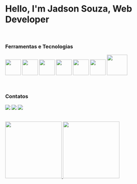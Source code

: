 <h1> Hello, I'm Jadson Souza, Web Developer </h1> <br>

<h3> Ferramentas e Tecnologias </h3>

<img src="https://cdn.jsdelivr.net/gh/devicons/devicon/icons/javascript/javascript-original.svg" width="50" height="50" /> <img src="https://cdn.jsdelivr.net/gh/devicons/devicon/icons/react/react-original-wordmark.svg" width="50" height="50" /> <img src="https://cdn.jsdelivr.net/gh/devicons/devicon/icons/html5/html5-plain-wordmark.svg"  width="50" height="50" /> <img src="https://cdn.jsdelivr.net/gh/devicons/devicon/icons/css3/css3-original-wordmark.svg"  width="50" height="50" /> <img src="https://cdn.jsdelivr.net/gh/devicons/devicon/icons/firebase/firebase-plain-wordmark.svg"  width="50" height="50" /> <img src="https://cdn.jsdelivr.net/gh/devicons/devicon/icons/mongodb/mongodb-original-wordmark.svg"  width="50" height="50" /> <img src="https://cdn.jsdelivr.net/gh/devicons/devicon/icons/nodejs/nodejs-original-wordmark.svg"  width="65" height="65" />

<br>

<h3> Contatos </h3>

<div>
  <a href="https://www.linkedin.com/in/jadson-souza-a6a130224/" target="_blank"><img src="https://img.shields.io/badge/-LinkedIn-%230077B5?style=for-the-badge&logo=linkedin&logoColor=white" target="_blank"></a>  
  <a href="https://instagram.com/jadson.souzza/" target="_blank"><img src="https://img.shields.io/badge/-Instagram-%23E4405F?style=for-the-badge&logo=instagram&logoColor=white" target="_blank"></a>
  <a href = "mailto:contato@jadsonsouza.19@hotmail.com"><img src="https://img.shields.io/badge/Gmail-D14836?style=for-the-badge&logo=gmail&logoColor=white" target="_blank"></a>
  </div>
  <br><br>
  
  <div>
<a href="https://github.com/seu-usuário-aqui">
<img height="180em" src="https://github-readme-stats.vercel.app/api/top-langs/?username=Jadson-19&layout=compact&langs_count=7&theme=dracula"/>
<img height="180em" src="https://github-readme-stats.vercel.app/api?username=Jadson-19&show_icons=true&theme=dracula&include_all_commits=true&count_private=true"/>
</div>
